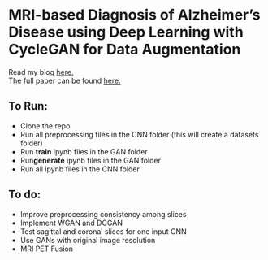 # MRI-based Diagnosis of Alzheimer’s Disease using Deep Learning with CycleGAN for Data Augmentation
Read my blog [here.](https://sunnywang319.github.io/alzheimersdeeplearning.html)  
The full paper can be found [here.](https://sunnywang319.github.io/fullpaper.pdf)

## To Run:
- Clone the repo
- Run all preprocessing files in the CNN folder (this will create a datasets folder)
- Run **train** ipynb files in the GAN folder
- Run**generate** ipynb files in the GAN folder
- Run all ipynb files in the CNN folder

## To do:
- Improve preprocessing consistency among slices
- Implement WGAN and DCGAN
- Test sagittal and coronal slices for one input CNN
- Use GANs with original image resolution
- MRI PET Fusion
